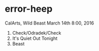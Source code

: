 # error-heep

CalArts, Wild Beast
March 14th 8:00, 2016

1. Check/Odradek/Check
2. It's Quiet Out Tonight
3. Beast
